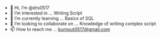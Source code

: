 - 👋 Hi, I’m @drs0517
- 👀 I’m interested in ... Writing Script
- 🌱 I’m currently learning ... Basics of SQL
- 💞️ I’m looking to collaborate on ... Knowledge of writing complex script
- 📫 How to reach me ... burnout0517@gmail.com 

<!---
drs0517/drs0517 is a ✨ special ✨ repository because its `README.md` (this file) appears on your GitHub profile.
You can click the Preview link to take a look at your changes.
--->
